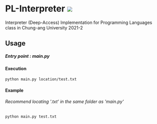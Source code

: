 # PL-Interpreter <img src="https://img.shields.io/badge/Python-3766AB?style=flat&logo=Python&logoColor=white"/></a>
Interpreter (Deep-Access) Implementation for Programming Languages class in Chung-ang University 2021-2

## Usage

##### Entry point : main.py


#### Execution
```
python main.py location/test.txt
```

#### Example
###### Recommend locating '.txt' in the same folder as 'main.py'
```
python main.py test.txt
```
